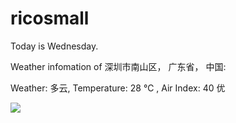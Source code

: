 # ricosmall

Today is Wednesday.

Weather infomation of 深圳市南山区， 广东省， 中国: 

Weather: 多云, Temperature: 28 ℃ , Air Index: 40 优

<img src="https://github-readme-stats.vercel.app/api?username=ricosmall&show_icons=true" />
